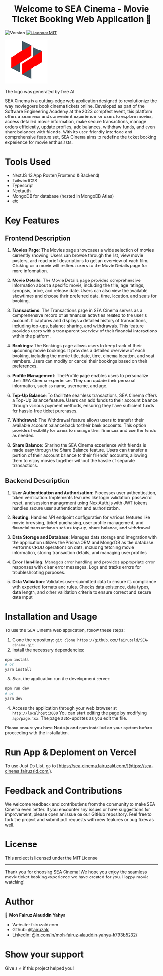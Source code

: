 <h1 align="center">Welcome to SEA Cinema - Movie Ticket Booking Web Application 👋</h1>
<p>
  <img alt="Version" src="https://img.shields.io/badge/version-0.1.0-blue.svg?cacheSeconds=2592000" />
  <a href="#" target="_blank">
    <img alt="License: MIT" src="https://img.shields.io/badge/License-MIT-yellow.svg" />
  </a>
</p>

![SEA Cinema Logo](./public/logo.png)

<p>The logo was generated by free AI</p>

SEA Cinema is a cutting-edge web application designed to revolutionize the way moviegoers book cinema tickets online. Developed as part of the Software Engineering Academy at the 2023 compfest event, this platform offers a seamless and convenient experience for users to explore movies, access detailed movie information, make secure transactions, manage orders efficiently, update profiles, add balances, withdraw funds, and even share balances with friends. With its user-friendly interface and comprehensive feature set, SEA Cinema aims to redefine the ticket booking experience for movie enthusiasts.

# Tools Used
- NextJS 13 App Router(Frontend & Backend)
- TailwindCSS
- Typescript
- Nextauth
- MongoDB for database (hosted in MongoDB Atlas)
- etc

# Key Features
## Frontend Description

1. **Movies Page**: The Movies page showcases a wide selection of movies currently showing. Users can browse through the list, view movie posters, and read brief descriptions to get an overview of each film. Clicking on a movie will redirect users to the Movie Details page for more information.

2. **Movie Details**: The Movie Details page provides comprehensive information about a specific movie, including the title, age ratings, synopsis, price, and release date. Users can also view the available showtimes and choose their preferred date, time, location, and seats for booking.

3. **Transactions**: The Transactions page in SEA Cinema serves as a comprehensive record of all financial activities related to the user's account. It captures and displays a detailed history of transactions, including top-ups, balance sharing, and withdrawals. This feature provides users with a transparent overview of their financial interactions within the platform.

4. **Bookings**: The Bookings page allows users to keep track of their upcoming movie bookings. It provides a detailed overview of each booking, including the movie title, date, time, cinema location, and seat numbers. Users can modify or cancel their bookings based on their preferences.

5. **Profile Management**: The Profile page enables users to personalize their SEA Cinema experience. They can update their personal information, such as name, username, and age.

6. **Top-Up Balance**: To facilitate seamless transactions, SEA Cinema offers a Top-Up Balance feature. Users can add funds to their account balance through various payment methods, ensuring they have sufficient funds for hassle-free ticket purchases.

7. **Withdrawal**: The Withdrawal feature allows users to transfer their available account balance back to their bank accounts. This option provides flexibility for users to manage their finances and use the funds as needed.

8. **Share Balance**: Sharing the SEA Cinema experience with friends is made easy through the Share Balance feature. Users can transfer a portion of their account balance to their friends' accounts, allowing them to enjoy movies together without the hassle of separate transactions.

## Backend Description

1. **User Authentication and Authorization**: Processes user authentication, token verification. Implements features like login validation, password reset, and session management using NextAuth.js with JWT tokens handles secure user authentication and authorization.

2. **Routing**: Handles API endpoint configuration for various features like movie browsing, ticket purchasing, user profile management, and financial transactions such as top-up, share balance, and withdrawal.

3. **Data Storage and Database**: Manages data storage and integration with the application utilizes the Prisma ORM and MongoDB as the database. Performs CRUD operations on data, including fetching movie information, storing transaction details, and managing user profiles.

4. **Error Handling**: Manages error handling and provides appropriate error responses with clear error messages. Logs and tracks errors for troubleshooting purposes.

5. **Data Validation**: Validates user-submitted data to ensure its compliance with expected formats and rules. Checks data existence, data types, data length, and other validation criteria to ensure correct and secure data input.

# Installation and Usage

To use the SEA Cinema web application, follow these steps:

1. Clone the repository: `git clone https://github.com/fairuzald/SEA-Cinema.git`
2. Install the necessary dependencies:

```bash
npm install
# or
yarn install
```

3. Start the application run the development server:

```bash
npm run dev
# or
yarn dev
```

4. Access the application through your web browser at `http://localhost:3000`
   You can start editing the page by modifying `app/page.tsx`. The page auto-updates as you edit the file.


Please ensure you have Node.js and npm installed on your system before proceeding with the installation.

# Run App & Deploment on Vercel
To use Just Do List, go to
[https://sea-cinema.fairuzald.com/](https://sea-cinema.fairuzald.com/).

# Feedback and Contributions

We welcome feedback and contributions from the community to make SEA Cinema even better. If you encounter any issues or have suggestions for improvement, please open an issue on our GitHub repository. Feel free to fork the project and submit pull requests with new features or bug fixes as well.

# License

This project is licensed under the [MIT License](https://opensource.org/licenses/MIT).

---

Thank you for choosing SEA Cinema! We hope you enjoy the seamless movie ticket booking experience we have created for you. Happy movie watching!

# Author

👤 **Moh Fairuz Alauddin Yahya**

- Website: fairuzald.com
- Github: [@fairuzald](https://github.com/fairuzald)
- LinkedIn: [@in.com\/in\/moh-fairuz-alauddin-yahya-b793b5232\/](https://linkedin.com/in/in.com/in/moh-fairuz-alauddin-yahya-b793b5232/)

# Show your support

Give a ⭐️ if this project helped you!
